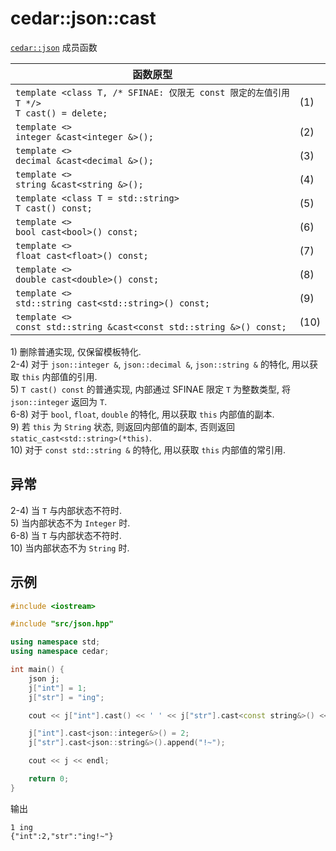# cedar::json::cast

[`cedar::json`](./cedar::json.md) 成员函数

| 函数原型                                                                                   |      |
| ------------------------------------------------------------------------------------------ | ---- |
| `template <class T, /* SFINAE: 仅限无 const 限定的左值引用 T */>`<br/>`T cast() = delete;` | (1)  |
| `template <>`<br/>`integer &cast<integer &>();`                                            | (2)  |
| `template <>`<br/>`decimal &cast<decimal &>();`                                            | (3)  |
| `template <>`<br/>`string &cast<string &>();`                                              | (4)  |
| `template <class T = std::string>`<br/>`T cast() const;`                                   | (5)  |
| `template <>`<br/>`bool cast<bool>() const;`                                               | (6)  |
| `template <>`<br/>`float cast<float>() const;`                                             | (7)  |
| `template <>`<br/>`double cast<double>() const;`                                           | (8)  |
| `template <>`<br/>`std::string cast<std::string>() const;`                                 | (9)  |
| `template <>`<br/>`const std::string &cast<const std::string &>() const;`                  | (10) |

1\) 删除普通实现, 仅保留模板特化.  
2-4) 对于 `json::integer &`, `json::decimal &`, `json::string &` 的特化, 用以获取 `this` 内部值的引用.  
5) `T cast() const` 的普通实现, 内部通过 SFINAE 限定 `T` 为整数类型, 将 `json::integer` 返回为 `T`.  
6-8) 对于 `bool`, `float`, `double` 的特化, 用以获取 `this` 内部值的副本.  
9) 若 `this` 为 `String` 状态, 则返回内部值的副本, 否则返回 `static_cast<std::string>(*this)`.  
10) 对于 `const std::string &` 的特化, 用以获取 `this` 内部值的常引用.

## 异常

2-4) 当 `T` 与内部状态不符时.  
5) 当内部状态不为 `Integer` 时.  
6-8) 当 `T` 与内部状态不符时.  
10) 当内部状态不为 `String` 时.

## 示例

```cpp
#include <iostream>

#include "src/json.hpp"

using namespace std;
using namespace cedar;

int main() {
    json j;
    j["int"] = 1;
    j["str"] = "ing";

    cout << j["int"].cast() << ' ' << j["str"].cast<const string&>() << endl;

    j["int"].cast<json::integer&>() = 2;
    j["str"].cast<json::string&>().append("!~");

    cout << j << endl;

    return 0;
}
```

输出

```
1 ing
{"int":2,"str":"ing!~"}
```

